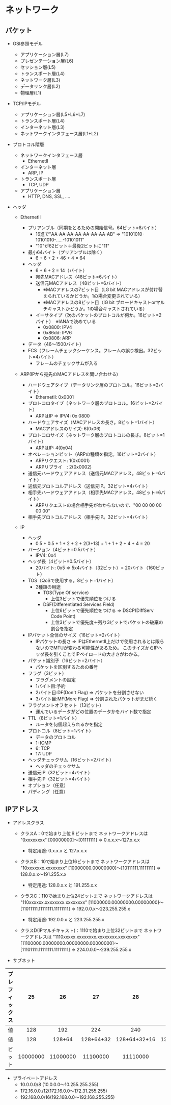 # ネットワーク

## パケット

- OSI参照モデル
  - アプリケーション層(L7)
  - プレゼンテーション層(L6)
  - セッション層(L5)
  - トランスポート層(L4)
  - ネットワーク層(L3)
  - データリンク層(L2)
  - 物理層(L1)

- TCP/IPモデル
  - アプリケーション層(L5+L6+L7)
  - トランスポート層(L4)
  - インターネット層(L3)
  - ネットワークインタフェース層(L1+L2)

- プロトコル階層
  - ネットワークインタフェース層
    - EthernetⅡ
  - インターネット層
    - ARP, IP
  - トランスポート層
    - TCP, UDP
  - アプリケーション層
    - HTTP, DNS, SSL, ....

- ヘッダ
  - EthernetⅡ
    - プリアンブル（同期をとるための開始信号。64ビット=8バイト）
      - 16進で"AA-AA-AA-AA-AA-AA-AA-AB" => "10101010-10101010-.....-10101011"
      - "10"が62ビット＋最後2ビットに"11"
    - 最小64バイト（プリアンブルは除く）
      - 6 + 6 + 2 + 46 + 4 = 64
    - ヘッダ
      - 6 + 6 + 2 = 14（バイト）
      - 宛先MACアドレス（48ビット=6バイト）
      - 送信元MACアドレス（48ビット=6バイト）
        - ※MACアドレスの7ビット目（LG bit MACアドレスが付け替えられているかどうか。1の場合変更されている）
        - ※MACアドレスの8ビット目（IG bit ブロードキャストorマルチキャストかどうか。1の場合キャストされている）
      - イーサタイプ（次のパケットのプロトコルが何か。16ビット=2バイト）　※IANAで決めている
        - 0x0800: IPV4
        - 0x86dd: IPV6
        - 0x0806: ARP
    - データ（46～1500バイト）
    - FCS（フレームチェックシーケンス。フレームの誤り検出。32ビット=4バイト）
      - フレームのチェックサムが入る

  - ARP(IPから宛先のMACアドレスを問い合わせる)
    - ハードウェアタイプ（データリンク層のプロトコル。16ビット=2バイト）
      - EthernetⅡ: 0x0001
    - プロトコロタイプ（ネットワーク層のプロトコル。16ビット=2バイト）
      - ARPはIP => IPV4: 0x 0800
    - ハードウェアサイズ（MACアドレスの長さ。8ビット=1バイト）
      - MACアドレスのサイズ: 6(0x06)
    - プロトコロサイズ（ネットワーク層のプロトコルの長さ。8ビット=1バイト）
      - ARPはIP: 4(0x04)
    - オペレーションビット（ARPの種類を指定。16ビット=2バイト）
      - ARPリクエスト: 1(0x0001)
      - ARPリプライ　: 2(0x0002)
    - 送信元ハードウェアアドレス（送信元MACアドレス。48ビット=6バイト）
    - 送信元プロトコルアドレス（送信元IP。32ビット=4バイト）
    - 相手先ハードウェアアドレス（相手先MACアドレス。48ビット=6バイト）
      - ARPリクエストの場合相手先がわからないので、"00 00 00 00 00 00"
    - 相手先プロトコルアドレス（相手先IP。32ビット=4バイト）

  - IP
    - ヘッダ
      - 0.5 + 0.5 + 1 + 2 + 2 + 2(3+13) + 1 + 1 + 2 + 4 + 4 = 20
    - バージョン（4ビット=0.5バイト）
      - IPV4: 0x4
    - ヘッダ長（4ビット=0.5バイト）
      - 20バイト: 0x5 => 5x4バイト（32ビット）= 20バイト（160ビット）
    - TOS（QoSで使用する。8ビット=1バイト）
      - 2種類の用途
        - TOS(Type Of service)
          - 上位3ビットで優先順位をつける
        - DSF(Differentiated Services Field)
          - 上位6ビットで優先順位をつける => DSCP(DiffServ Code Point)
          - 上位3ビットで優先度＋残り3ビットでパケットの破棄の割合を指定
    - IPパケット全体のサイズ（16ビット=2バイト）
      - IPパケットの長さ => IPはEthernetⅡ上だけで使用されるとは限らないのでMTUが変わる可能性があるため。
        このサイズからIPヘッダ長を引くことでIPペイロードの大きさがわかる。
    - パケット識別子（16ビット=2バイト）
      - パケットを区別するための番号
    - フラグ（3ビット）
      - フラグメントの設定
      - 1バイト目:予約
      - 2バイト目:DF(Don't Flag) => パケットを分割させない
      - 3バイト目:MF(More Flag)  => 分割されたパケットがまだ続く
    - フラグメントオフセット（13ビット）
      - 運んでいるデータがどの位置のデータかをバイト数で指定
    - TTL（8ビット=1バイト）
      - ルータを何個超えられるかを指定
    - プロトコル（8ビット=1バイト）
      - データのプロトコル
      -  1: ICMP
      -  6: TCP
      - 17: UDP
    - ヘッダチェックサム（16ビット=2バイト）
      - ヘッダのチェックサム
    - 送信元IP（32ビット=4バイト）
    - 相手先IP（32ビット=4バイト）
    - オプション（任意）
    - パディング（任意）

## IPアドレス

- アドレスクラス
  - クラスA：0で始まり上位８ビットまで
    ネットワークアドレスは "0xxxxxxxx"
    [00000000]～[01111111] => 0.x.x.x～127.x.x.x
    - 特定用途: 0.x.x.x と 127.x.x.x

  - クラスB：10で始まり上位16ビットまで
    ネットワークアドレスは "10xxxxxxx.xxxxxxxx"
    [10000000.00000000]～[10111111.11111111] => 128.0.x.x～191.255.x.x
    - 特定用途: 128.0.x.x と 191.255.x.x

  - クラスC：110で始まり上位24ビットまで
    ネットワークアドレスは "110xxxxxx.xxxxxxxx.xxxxxxxx"
    [11000000.00000000.00000000]～[11011111.11111111.11111111] => 192.0.0.x～223.255.255.x
    - 特定用途: 192.0.0.x と 223.255.255.x

  - クラスD(IPマルチキャスト)：1110で始まり上位32ビットまで
    ネットワークアドレスは "1110xxxxx.xxxxxxxx.xxxxxxxx.xxxxxxxx"
    [11100000.00000000.00000000.00000000]～[11101111.11111111.11111111] => 224.0.0.0～239.255.255.x

- サブネット

|プレフィックス| 25 | 26 | 27 | 28 | 29 | 30 | 31 |
|:--:|:--:|:--:|:--:|:--:|:--:|:--:|:--:|
|値| 128 | 192 | 224 | 240 | 248 | 252 | 254 |
|値| 128 | 128+64 | 128+64+32 | 128+64+32+16 | 128+64+32+16+8 | 128+64+32+16+8+4 | 128+64+32+16+8+4+2 |
|ビット| 10000000 | 11000000 | 11100000 | 11110000 | 11111000 | 11111100 | 11111110 |

- プライベートアドレス
  - 10.0.0.0/8    (10.0.0.0～10.255.255.255)
  - 172.16.0.0./12(172.16.0.0～172.31.255.255)
  - 192.168.0.0/16(192.168.0.0～192.168.255.255)

